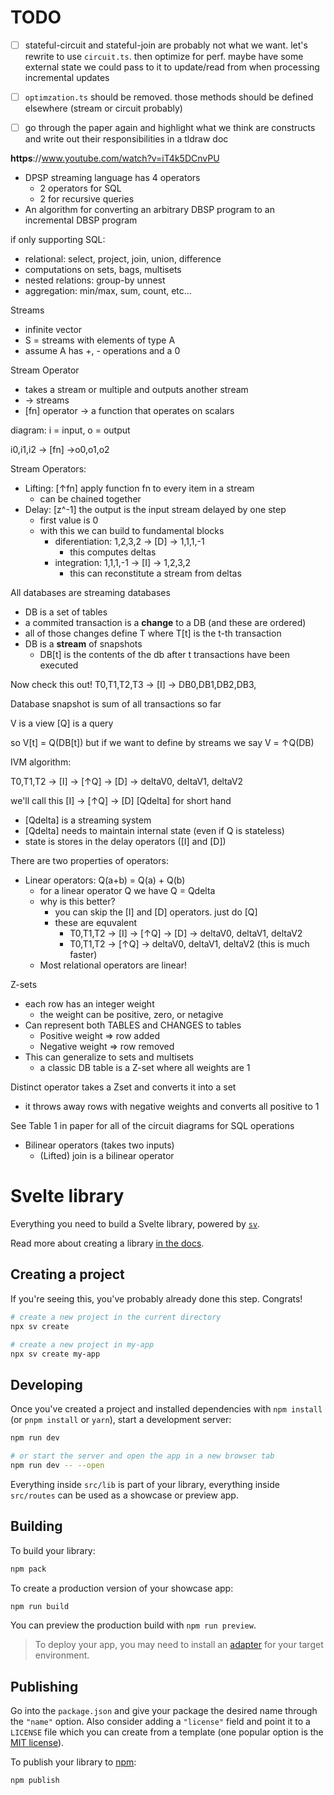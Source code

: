 # TODO

- [ ] stateful-circuit and stateful-join are probably not what we want. let's rewrite to use `circuit.ts`. then optimize for perf. maybe have some external state we could pass to it to update/read from when processing incremental updates
- [ ] `optimzation.ts` should be removed. those methods should be defined elsewhere (stream or circuit probably)
- [ ] go through the paper again and highlight what we think are constructs and write out their responsibilities in a tldraw doc


**https**://www.youtube.com/watch?v=iT4k5DCnvPU

- DPSP streaming language has 4 operators
  - 2 operators for SQL
  - 2 for recursive queries
- An algorithm for converting an arbitrary DBSP program to an incremental DBSP program

if only supporting SQL:
  - relational: select, project, join, union, difference
  - computations on sets, bags, multisets
  - nested relations: group-by unnest
  - aggregation: min/max, sum, count, etc...

Streams
  - infinite vector
  - S<A> = streams with elements of type A
  - assume A has +, - operations and a 0

Stream Operator
  - takes a stream or multiple and outputs another stream
  - -> streams
  - [fn] operator -> a function that operates on scalars

diagram: i = input, o = output

i0,i1,i2 -> [fn] ->o0,o1,o2

Stream Operators:
  - Lifting: [↑fn] apply function fn to every item in a stream
    - can be chained together
  - Delay: [z^-1] the output is the input stream delayed by one step
    - first value is 0
    - with this we can build to fundamental blocks
      - diferentiation: 1,2,3,2 -> [D] -> 1,1,1,-1
        - this computes deltas
      - integration: 1,1,1,-1 -> [I] -> 1,2,3,2
        - this can reconstitute a stream from deltas

All databases are streaming databases
 - DB is a set of tables
 - a commited transaction is a **change** to a DB (and these are ordered)
 - all of those changes define T where T[t] is the t-th transaction
 - DB is a **stream** of snapshots
   - DB[t] is the contents of the db after t transactions have been executed

Now check this out!
T0,T1,T2,T3 -> [I] -> DB0,DB1,DB2,DB3,

Database snapshot is sum of all transactions so far


V is a view
[Q] is a query

so V[t] = Q(DB[t])
but if we want to define by streams we say
V = ↑Q(DB)

IVM algorithm:

T0,T1,T2 -> [I] -> [↑Q] -> [D] -> deltaV0, deltaV1, deltaV2

we'll call this [I] -> [↑Q] -> [D]
[Qdelta] for short hand

- [Qdelta] is a streaming system
- [Qdelta] needs to maintain internal state (even if Q is stateless)
- state is stores in the delay operators ([I] and [D])

There are two properties of operators:

- Linear operators: Q(a+b) = Q(a) + Q(b)
  - for a linear operator Q we have Q = Qdelta
  - why is this better?
    - you can skip the [I] and [D] operators. just do [Q]
    - these are equvalent
      - T0,T1,T2 -> [I] -> [↑Q] -> [D] -> deltaV0, deltaV1, deltaV2
      - T0,T1,T2 -> [↑Q] -> deltaV0, deltaV1, deltaV2 (this is much faster)
  - Most relational operators are linear!

Z-sets
  - each row has an integer weight
    - the weight can be positive, zero, or netagive
  - Can represent both TABLES and CHANGES to tables
    - Positive weight => row added
    - Negative weight => row removed
  - This can generalize to sets and multisets
    - a classic DB table is a Z-set where all weights are 1

Distinct operator takes a Zset and converts it into a set
  - it throws away rows with negative weights and converts all positive to 1

See Table 1 in paper for all of the circuit diagrams for SQL operations

- Bilinear operators (takes two inputs)
  - (Lifted) join is a bilinear operator



# Svelte library

Everything you need to build a Svelte library, powered by [`sv`](https://npmjs.com/package/sv).

Read more about creating a library [in the docs](https://svelte.dev/docs/kit/packaging).

## Creating a project

If you're seeing this, you've probably already done this step. Congrats!

```sh
# create a new project in the current directory
npx sv create

# create a new project in my-app
npx sv create my-app
```

## Developing

Once you've created a project and installed dependencies with `npm install` (or `pnpm install` or `yarn`), start a development server:

```sh
npm run dev

# or start the server and open the app in a new browser tab
npm run dev -- --open
```

Everything inside `src/lib` is part of your library, everything inside `src/routes` can be used as a showcase or preview app.

## Building

To build your library:

```sh
npm pack
```

To create a production version of your showcase app:

```sh
npm run build
```

You can preview the production build with `npm run preview`.

> To deploy your app, you may need to install an [adapter](https://svelte.dev/docs/kit/adapters) for your target environment.

## Publishing

Go into the `package.json` and give your package the desired name through the `"name"` option. Also consider adding a `"license"` field and point it to a `LICENSE` file which you can create from a template (one popular option is the [MIT license](https://opensource.org/license/mit/)).

To publish your library to [npm](https://www.npmjs.com):

```sh
npm publish
```
